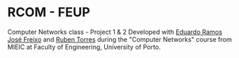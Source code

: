 # RCOM - FEUP
Computer Networks class - Project 1 & 2
Developed with [Eduardo Ramos](https://github.com/edramos-97) [José Freixo](https://github.com/JoseFreixo) and [Ruben Torres](https://github.com/rjstorres) during the "Computer Networks" course from MIEIC at Faculty of Engineering, University of Porto.


